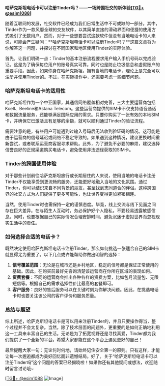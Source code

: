 **哈萨克斯坦电话卡可以注册Tinder吗？——一场跨国社交的新体验[[TG💪+ @esim1088](https://t.me/s/esim1088)]**

随着互联网的发展，社交软件已经成为我们日常生活中不可或缺的一部分。其中，Tinder作为一款风靡全球的交友软件，以其简单直接的滑动界面和便捷的使用方式吸引了无数用户。然而，对于一些想要尝试这款软件但没有当地电话卡的人来说，可能会产生疑问：**哈萨克斯坦电话卡可以注册Tinder吗？**这篇文章将为你解答这一问题，并探讨在不同国家和地区使用Tinder的实际体验。

首先，让我们明确一点：Tinder的基本注册流程要求用户输入手机号码以完成验证。这是为了确保每位用户的账号真实可靠，同时也是防止垃圾信息和虚假账户的重要手段。因此，如果你身在哈萨克斯坦，拥有当地的电话卡，理论上是完全可以注册并使用Tinder的。不过，在实际操作中，还需要考虑一些细节问题。

### **哈萨克斯坦电话卡的适用性**
哈萨克斯坦作为一个中亚国家，其通信网络覆盖相对完善，三大主要运营商包括Kcell、Beeline和Astana Telecom。这些运营商提供的SIM卡不仅支持语音通话和数据流量服务，还能够满足国际应用的需求。只要你购买了一张有效的本地SIM卡，并确保它已激活且有足够的余额，就可以顺利通过Tinder的验证流程。

需要注意的是，有些用户可能遇到过输入号码后无法收到验证码的情况。这可能是由于运营商的信号延迟或网络不稳定导致的。如果遇到这种情况，建议更换时间重新尝试，或者联系运营商客服寻求帮助。此外，为了避免不必要的麻烦，建议选择信誉良好的正规渠道购买电话卡，避免使用非法途径获取的SIM卡。

### **Tinder的跨国使用体验**
对于那些计划前往哈萨克斯坦旅行或长期居住的人来说，使用当地的电话卡注册Tinder不仅能享受到更流畅的服务，还能更好地融入当地的文化氛围。通过Tinder，你可以结识来自不同背景的朋友，甚至找到志同道合的伴侣。这种跨国界的社交方式为人们提供了更多可能性，也让世界变得更加紧密相连。

当然，使用Tinder时也需保持一定的谨慎态度。毕竟，线上交流与线下见面之间存在巨大差异。在与陌生人互动时，务必保护好个人隐私，不要轻易透露敏感信息。同时，也要根据自己的实际情况合理安排时间，避免沉迷于虚拟世界而忽视现实生活中的责任。

### **如何选择合适的电话卡？**
既然决定使用哈萨克斯坦电话卡注册Tinder，那么如何挑选一张适合自己的SIM卡就显得尤为重要了。以下几点或许能帮助你做出明智的选择：

1. **信号覆盖范围**：无论是在城市还是乡村地区，稳定的信号都是保证正常使用的基础。因此，在购买前最好先咨询清楚该运营商在你所在区域的表现如何。
2. **资费套餐**：不同的运营商会推出各种各样的资费方案，比如包月流量包、无限短信等。根据自己的需求选择性价比最高的套餐即可。
3. **客户服务**：良好的售后服务可以在关键时刻为你解决问题。因此，在挑选电话卡时也要关注该公司的客户评价和服务质量。

### **总结与展望**
综上所述，哈萨克斯坦电话卡是可以用来注册Tinder的，并且只要操作得当，整个过程并不会太复杂。当然，除了技术层面的问题外，更重要的是如何正确地利用这一工具来丰富自己的生活。无论是为了拓宽视野还是寻找真爱，Tinder都为我们提供了一个全新的平台。希望大家都能在这个平台上遇见更好的自己！

最后提醒大家一句：无论何时何地，请始终记住安全第一的原则。只有这样，才能让每一次邂逅都成为美好回忆而非遗憾结局。好了，关于“哈萨克斯坦电话卡可以注册Tinder吗”这个问题的答案已经揭晓啦！如果你还有其他疑问或想法，欢迎随时留言讨论哦~

[[TG💪+ @esim1088](https://t.me/s/esim1088) ![Image](https://i.postimg.cc/4NQfJmqS/Snipaste-2025-05-13-00-14-12.png)]